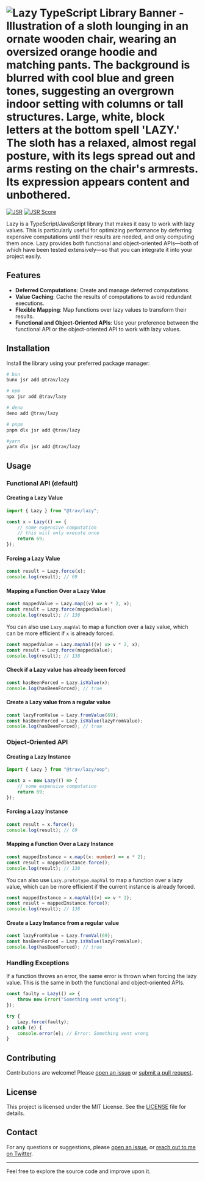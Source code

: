 <h1 aria-label="Lazy TypeScript Library"><img src="https://github.com/trvswgnr/lazy/assets/8974888/d193debb-4fc8-4af3-924d-cbfc41727190" alt="Lazy TypeScript Library Banner - Illustration of a sloth lounging in an ornate wooden chair, wearing an oversized orange hoodie and matching pants. The background is blurred with cool blue and green tones, suggesting an overgrown indoor setting with columns or tall structures. Large, white, block letters at the bottom spell 'LAZY.' The sloth has a relaxed, almost regal posture, with its legs spread out and arms resting on the chair's armrests. Its expression appears content and unbothered."></h1>


[![JSR](https://jsr.io/badges/@trav/lazy)](https://jsr.io/@trav/lazy) [![JSR
Score](https://jsr.io/badges/@trav/lazy/score)](https://jsr.io/@trav/lazy)

Lazy is a TypeScript/JavaScript library that makes it easy to work with lazy
values. This is particularly useful for optimizing performance by deferring
expensive computations until their results are needed, and only computing them
once. Lazy provides both functional and object-oriented APIs—both of which have
been tested extensively—so that you can integrate it into your project easily.

## Features

-   **Deferred Computations**: Create and manage deferred computations.
-   **Value Caching**: Cache the results of computations to avoid redundant
    executions.
-   **Flexible Mapping**: Map functions over lazy values to transform their
    results.
-   **Functional and Object-Oriented APIs**: Use your preference between the
    functional API or the object-oriented API to work with lazy values.

## Installation

Install the library using your preferred package manager:

```bash
# bun
bunx jsr add @trav/lazy

# npm
npx jsr add @trav/lazy

# deno
deno add @trav/lazy

# pnpm
pnpm dlx jsr add @trav/lazy

#yarn
yarn dlx jsr add @trav/lazy
```

## Usage

### Functional API (default)

#### Creating a Lazy Value

```ts
import { Lazy } from "@trav/lazy";

const x = Lazy(() => {
    // some expensive computation
    // this will only execute once
    return 69;
});
```

#### Forcing a Lazy Value

```ts
const result = Lazy.force(x);
console.log(result); // 69
```

#### Mapping a Function Over a Lazy Value

```ts
const mappedValue = Lazy.map((v) => v * 2, x);
const result = Lazy.force(mappedValue);
console.log(result); // 138
```

You can also use `Lazy.mapVal` to map a function over a lazy value, which can be
more efficient if `x` is already forced.

```ts
const mappedValue = Lazy.mapVal((v) => v * 2, x);
const result = Lazy.force(mappedValue);
console.log(result); // 138
```

#### Check if a Lazy value has already been forced

```ts
const hasBeenForced = Lazy.isValue(x);
console.log(hasBeenForced); // true
```

#### Create a Lazy value from a regular value

```ts
const lazyFromValue = Lazy.fromValue(69);
const hasBeenForced = Lazy.isValue(lazyFromValue);
console.log(hasBeenForced); // true
```

### Object-Oriented API

#### Creating a Lazy Instance

```ts
import { Lazy } from "@trav/lazy/oop";

const x = new Lazy(() => {
    // some expensive computation
    return 69;
});
```

#### Forcing a Lazy Instance

```ts
const result = x.force();
console.log(result); // 69
```

#### Mapping a Function Over a Lazy Instance

```ts
const mappedInstance = x.map((x: number) => x * 2);
const result = mappedInstance.force();
console.log(result); // 138
```

You can also use `Lazy.prototype.mapVal` to map a function over a lazy value,
which can be more efficient if the current instance is already forced.

```ts
const mappedInstance = x.mapVal((v) => v * 2);
const result = mappedInstance.force();
console.log(result); // 138
```

#### Create a Lazy Instance from a regular value

```ts
const lazyFromValue = Lazy.fromVal(69);
const hasBeenForced = Lazy.isValue(lazyFromValue);
console.log(hasBeenForced); // true
```

### Handling Exceptions

If a function throws an error, the same error is thrown when forcing the lazy
value. This is the same in both the functional and object-oriented APIs.

```ts
const faulty = Lazy(() => {
    throw new Error("Something went wrong");
});

try {
    Lazy.force(faulty);
} catch (e) {
    console.error(e); // Error: Something went wrong
}
```

## Contributing

Contributions are welcome! Please [open an
issue](https://github.com/trvswgnr/lazy/issues) or [submit a pull
request](https://github.com/trvswgnr/lazy/pulls).

## License

This project is licensed under the MIT License. See the [LICENSE](LICENSE) file
for details.

## Contact

For any questions or suggestions, please [open an
issue](https://github.com/trvswgnr/lazy/issues), or [reach out to me on
Twitter](https://twitter.com/techsavvytravvy).

---

Feel free to explore the source code and improve upon it.
